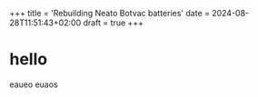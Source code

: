 +++
title = 'Rebuilding Neato Botvac batteries'
date = 2024-08-28T11:51:43+02:00
draft = true
+++

# hello

eaueo
euaos